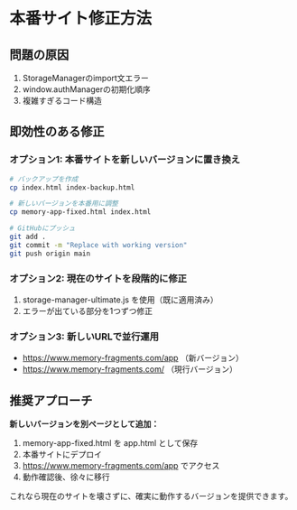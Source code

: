 # 本番サイト修正方法

## 問題の原因
1. StorageManagerのimport文エラー
2. window.authManagerの初期化順序
3. 複雑すぎるコード構造

## 即効性のある修正

### オプション1: 本番サイトを新しいバージョンに置き換え
```bash
# バックアップを作成
cp index.html index-backup.html

# 新しいバージョンを本番用に調整
cp memory-app-fixed.html index.html

# GitHubにプッシュ
git add .
git commit -m "Replace with working version"
git push origin main
```

### オプション2: 現在のサイトを段階的に修正
1. storage-manager-ultimate.js を使用（既に適用済み）
2. エラーが出ている部分を1つずつ修正

### オプション3: 新しいURLで並行運用
- https://www.memory-fragments.com/app （新バージョン）
- https://www.memory-fragments.com/ （現行バージョン）

## 推奨アプローチ

**新しいバージョンを別ページとして追加：**
1. memory-app-fixed.html を app.html として保存
2. 本番サイトにデプロイ
3. https://www.memory-fragments.com/app でアクセス
4. 動作確認後、徐々に移行

これなら現在のサイトを壊さずに、確実に動作するバージョンを提供できます。